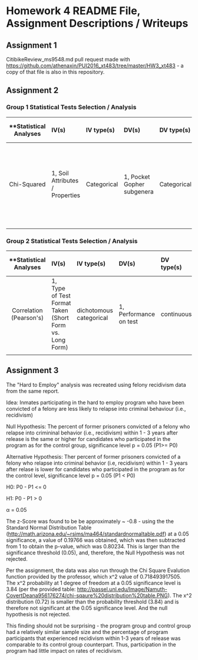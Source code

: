 # Homework 4 README File, Assignment Descriptions / Writeups

## Assignment 1

CitibikeReview_ms9548.md pull request made with https://github.com/athenaxin/PUI2016_xt483/tree/master/HW3_xt483 - a
copy of that file is also in this repository.

## Assignment 2

### Group 1 Statistical Tests Selection / Analysis

| **Statistical Analyses	|  IV(s)  |  IV type(s) |  DV(s)  |  DV type(s)  |  Control Var | Control Var type  | Question to be answered | _H0_ | alpha | link to paper **| 
|:----------:|:----------|:------------|:-------------|:-------------|:------------|:------------- |:------------------|:----:|:-------:|:-------|
Chi-Squared | 1, Soil Attributes / Properties | Categorical | 1, Pocket Gopher subgenera | Categorical | None | N/A | 	Soil attributes dictate likelihood of the presence of certain subgeneras of Pocket Gophers  | H0: Any soil attributes/properties have the same influence on the presence of certain pocket gopher subgeneras as specific soil attributes / properties   | 0.05 | [Morphological Adaptations for Digging and Climate-Impacted Soil Properties Define Pocket Gopher (Thomomys spp.) Distributions](http://journals.plos.org/plosone/article?id=10.1371/journal.pone.0064935) |
  |||||||||

### Group 2 Statistical Tests Selection / Analysis

| **Statistical Analyses	|  IV(s)  |  IV type(s) |  DV(s)  |  DV type(s)  |  Control Var | Control Var type  | Question to be answered | _H0_ | alpha | link to paper **| 
|:----------:|:----------|:------------|:-------------|:-------------|:------------|:------------- |:------------------|:----:|:-------:|:-------|
Correlation (Pearson's)	| 1, Type of Test Format Taken (Short Form vs. Long Form) | dichotomous categorical | 1, Performance on test| continuous | None | N/A | 	Short test is equally efficient at predicting executive-function capacity as long test.  | H0: Short Test Efficiency < Long Test Efficiency  | Not Given | [Evaluation of a Short-Form of the Berg Card Sorting Test](http://journals.plos.org/plosone/article?id=10.1371/journal.pone.0063885) |
  |||||||||
  
## Assignment 3
  
The "Hard to Employ" analysis was recreated using felony recidivism data from the same report.
  
Idea: Inmates participating in the hard to employ program who have been convicted of a felony are less likely to relapse into criminal behaviour (i.e., recidivism)

Null Hypothesis:  The percent of former prisoners convicted of a felony who relapse into crimininal behavior (i.e., recidivism) within 1 - 3 years after release is the same or higher for candidates who participated in the program as for the control group, significance level p = 0.05 (P1>= P0)

Alternative Hypothesis:  Ther percent of former prisoners convicted of a felony who relapse into criminal behavior (i.e, recidivism) within 1 - 3 years after relase is lower for candidates who participated in the program as for the control level, significance level  p = 0.05 (P1 < P0)

H0: P0 - P1 <= 0

H1: P0 - P1 > 0

α = 0.05

The z-Score was found to be be approximately ~ -0.8 - using the the Standard Normal Distribution Table (http://math.arizona.edu/~rsims/ma464/standardnormaltable.pdf) at a 0.05 significance, a value of 0.19766 was obtained, which was then subtracted from 1 to obtain the p-value, which was 0.80234.  This is larger than the significance threshold (0.05), and, therefore, the Null Hypothesis was not rejected.

Per the assignment, the data was also run through the Chi Square Evalution function provided by the professor, which x^2 value of 0.718493917505.  The x^2 probability at 1 degree of freedom at a 0.05 significance level is 3.84 (per the provided table: http://passel.unl.edu/Image/Namuth-CovertDeana956176274/chi-sqaure%20distribution%20table.PNG).  The x^2 distribution (0.72) is smaller than the probability threshold (3.84) and is therefore not significant at the 0.05 significance level.  And the null hypothesis is not rejected.

This finding should not be surprising - the program group and control group had a relatively similar sample size and the percentage of program participants that experienced recidivism within 1-3 years of release was comparable to its control group counterpart.  Thus, participation in the program had little impact on rates of recidivism.
  
